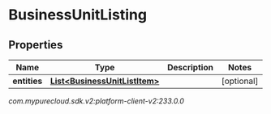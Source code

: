 # BusinessUnitListing


## Properties

| Name | Type | Description | Notes |
| ------------ | ------------- | ------------- | ------------- |
| **entities** | [**List&lt;BusinessUnitListItem&gt;**](BusinessUnitListItem) |  |  [optional] |




_com.mypurecloud.sdk.v2:platform-client-v2:233.0.0_
